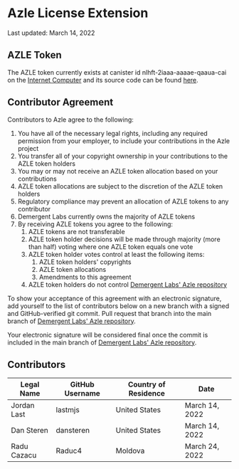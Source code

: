 # Azle License Extension

Last updated: March 14, 2022

## AZLE Token

The AZLE token currently exists at canister id nlhft-2iaaa-aaaae-qaaua-cai on the [Internet Computer](https://internetcomputer.org/) and its source code can be found [here](https://github.com/lastmjs/extendable-token-azle).

## Contributor Agreement

Contributors to Azle agree to the following:

1. You have all of the necessary legal rights, including any required permission from your employer, to include your contributions in the Azle project
2. You transfer all of your copyright ownership in your contributions to the AZLE token holders
3. You may or may not receive an AZLE token allocation based on your contributions
4. AZLE token allocations are subject to the discretion of the AZLE token holders
5. Regulatory compliance may prevent an allocation of AZLE tokens to any contributor
6. Demergent Labs currently owns the majority of AZLE tokens
7. By receiving AZLE tokens you agree to the following:
    1. AZLE tokens are not transferable
    2. AZLE token holder decisions will be made through majority (more than half) voting where one AZLE token equals one vote
    3. AZLE token holder votes control at least the following items:
        1. AZLE token holders' copyrights
        2. AZLE token allocations
        3. Amendments to this agreement
    4. AZLE token holders do not control [Demergent Labs' Azle repository](https://github.com/demergent-labs/azle)

To show your acceptance of this agreement with an electronic signature, add yourself to the list of contributors below on a new branch with a signed and GitHub-verified git commit. Pull request that branch into the main branch of [Demergent Labs' Azle repository](https://github.com/demergent-labs/azle).

Your electronic signature will be considered final once the commit is included in the main branch of [Demergent Labs' Azle repository](https://github.com/demergent-labs/azle).

## Contributors

| Legal Name | GitHub Username | Country of Residence | Date |
| ---------- | --------------- | -------------------- | ---- |
| Jordan Last | lastmjs | United States | March 14, 2022 |
| Dan Steren | dansteren | United States | March 14, 2022 |
| Radu Cazacu | Raduc4 | Moldova | March 24, 2022 |